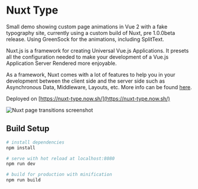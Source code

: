 # Nuxt Type

Small demo showing custom page animations in Vue 2 with a fake typography site, currently using a custom build of Nuxt, pre 1.0.0beta release. Using GreenSock for the animations, including SplitText.

Nuxt.js is a framework for creating Universal Vue.js Applications. It presets all the configuration needed to make your development of a Vue.js Application Server Rendered more enjoyable.

As a framework, Nuxt comes with a lot of features to help you in your development between the client side and the server side such as Asynchronous Data, Middleware, Layouts, etc. More info can be found [here](https://nuxtjs.org/).

Deployed on [https://nuxt-type.now.sh/](https://nuxt-type.now.sh/)

![Nuxt page transitions screenshot](https://s3-us-west-2.amazonaws.com/s.cdpn.io/28963/nuxt-hero.gif "Nuxt Page Transitions")

## Build Setup

``` bash
# install dependencies
npm install

# serve with hot reload at localhost:8080
npm run dev

# build for production with minification
npm run build
```
